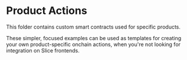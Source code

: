 # Product Actions

This folder contains custom smart contracts used for specific products. 

These simpler, focused examples can be used as templates for creating your own product-specific onchain actions, when you're not looking for integration on Slice frontends.